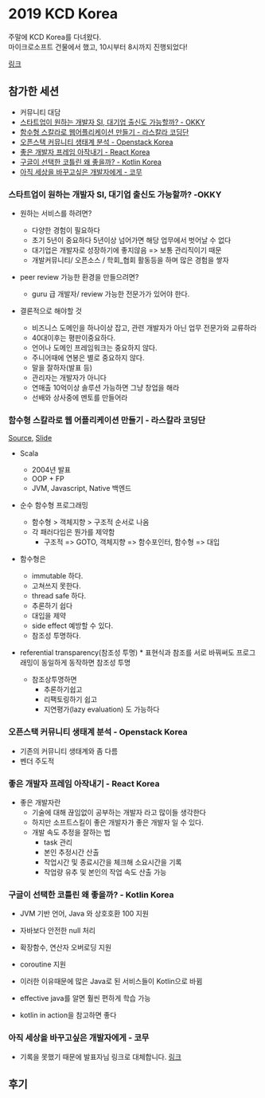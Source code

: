 # 2019 KCD Korea

주말에 KCD Korea를 다녀왔다.  
마이크로소프트 건물에서 했고, 10시부터 8시까지 진행되었다! 

[링크](https://kcd2019.festa.io/)

## 참가한 세션
* 커뮤니티 대담	
* [스타트업이 원하는 개발자 SI, 대기업 출신도 가능할까? - OKKY](https://github.com/sehajyang/TIL/blob/master/Seminar/190223-2019-KCD-Korea.md#%EC%8A%A4%ED%83%80%ED%8A%B8%EC%97%85%EC%9D%B4-%EC%9B%90%ED%95%98%EB%8A%94-%EA%B0%9C%EB%B0%9C%EC%9E%90-si-%EB%8C%80%EA%B8%B0%EC%97%85-%EC%B6%9C%EC%8B%A0%EB%8F%84-%EA%B0%80%EB%8A%A5%ED%95%A0%EA%B9%8C--okky
)
* [함수형 스칼라로 웹어플리케이션 만들기 - 라스칼라 코딩단](https://github.com/sehajyang/TIL/blob/master/Seminar/190223-2019-KCD-Korea.md#%ED%95%A8%EC%88%98%ED%98%95-%EC%8A%A4%EC%B9%BC%EB%9D%BC%EB%A1%9C-%EC%9B%B9%EC%96%B4%ED%94%8C%EB%A6%AC%EC%BC%80%EC%9D%B4%EC%85%98-%EB%A7%8C%EB%93%A4%EA%B8%B0---%EB%9D%BC%EC%8A%A4%EC%B9%BC%EB%9D%BC-%EC%BD%94%EB%94%A9%EB%8B%A8
)
* [오픈스택 커뮤니티 생태계 분석 - Openstack Korea](https://github.com/sehajyang/TIL/blob/master/Seminar/190223-2019-KCD-Korea.md#%EC%98%A4%ED%94%88%EC%8A%A4%ED%83%9D-%EC%BB%A4%EB%AE%A4%EB%8B%88%ED%8B%B0-%EC%83%9D%ED%83%9C%EA%B3%84-%EB%B6%84%EC%84%9D---openstack-korea
)
* [좋은 개발자 프레임 아작내기 - React Korea](https://github.com/sehajyang/TIL/blob/master/Seminar/190223-2019-KCD-Korea.md#%EC%A2%8B%EC%9D%80-%EA%B0%9C%EB%B0%9C%EC%9E%90-%ED%94%84%EB%A0%88%EC%9E%84-%EC%95%84%EC%9E%91%EB%82%B4%EA%B8%B0---react-korea
)
* [구글이 선택한 코틀린 왜 좋을까? - Kotlin Korea](https://github.com/sehajyang/TIL/blob/master/Seminar/190223-2019-KCD-Korea.md#%EA%B5%AC%EA%B8%80%EC%9D%B4-%EC%84%A0%ED%83%9D%ED%95%9C-%EC%BD%94%ED%8B%80%EB%A6%B0-%EC%99%9C-%EC%A2%8B%EC%9D%84%EA%B9%8C---kotlin-korea
)
* [아직 세상을 바꾸고싶은 개발자에게 - 코무](https://github.com/sehajyang/TIL/blob/master/Seminar/190223-2019-KCD-Korea.md#%EC%95%84%EC%A7%81-%EC%84%B8%EC%83%81%EC%9D%84-%EB%B0%94%EA%BE%B8%EA%B3%A0%EC%8B%B6%EC%9D%80-%EA%B0%9C%EB%B0%9C%EC%9E%90%EC%97%90%EA%B2%8C---%EC%BD%94%EB%AC%B4)

### 스타트업이 원하는 개발자 SI, 대기업 출신도 가능할까? -OKKY

* 원하는 서비스를 하려면?
	* 다양한 경험이 필요하다
	* 초기 5년이 중요하다 5년이상 넘어가면 해당 업무에서 벗어날 수 없다
	* 대기업은 개발자로 성장하기에 좋지않음 => 보통 관리직이기 때문
	* 개발커뮤니티/ 오픈소스 / 학회_협회 활동등을 하며 많은 경험을 쌓자
	
* peer review 가능한 환경을 만들으려면?
	* guru 급 개발자/ review 가능한 전문가가 있어야 한다.
	
* 결론적으로 해야할 것
	* 비즈니스 도메인을 하나이상 잡고, 관련 개발자가 아닌 업무 전문가와 교류하라
	* 40대이후는 평판이중요하다.
	* 언어나 도메인 프레임워크는 중요하지 않다.
	* 주니어때에 연봉은 별로 중요하지 않다.
	* 말을 잘하자(발표 등)
	* 관리자는 개발자가 아니다
	* 연매출 10억이상 솔루션 가능하면 그냥 창업을 해라
	* 선배와 상사중에 멘토를 만들어라

### 함수형 스칼라로 웹 어플리케이션 만들기 - 라스칼라 코딩단
[Source](https://github.com/guersam), [Slide](https://slides.com/guersam/pure-scala-webapp#/)

* Scala
    * 2004년 발표
    * OOP + FP
    * JVM, Javascript, Native 백엔드

* 순수 함수형 프로그래밍
    * 함수형 > 객체지향 > 구조적 순서로 나옴
    * 각 패러다임은 뭔가를 제약함
    	* 구조적 => GOTO, 객체지향 => 함수포인터, 함수형 => 대입
	
* 함수형은 
    * immutable 하다.
    * 고쳐쓰지 못한다.
    * thread safe 하다.
    * 추론하기 쉽다
    * 대입을 제약
    * side effect 예방할 수 있다.
    * 참조성 투명하다.
    
* referential transparency(참조성 투명)
        * 표현식과 참조를 서로 바꿔써도 프로그래밍이 동일하게 동작하면 참조성 투명
    * 참조상투명하면
        * 추론하기쉽고
        * 리팩토링하기 쉽고
        * 지연평가(lazy evaluation) 도 가능하다

### 오픈스택 커뮤니티 생태계 분석 - Openstack Korea
* 기존의 커뮤니티 생태계와 좀 다름
* 벤더 주도적

### 좋은 개발자 프레임 아작내기 - React Korea
* 좋은 개발자란
    * 기술에 대해 끊임없이 공부하는 개발자 라고 많이들 생각한다
    * 하지만 소프트스킬이 좋은 개발자가 좋은 개발자 일 수 있다.
    * 개발 속도 추정을 잘하는 법
        * task 관리
        * 본인 추정시간 산출
        * 작업시간 및 종료시간을 체크해 소요시간을 기록
        * 작업량 유추 및 본인의 작업 속도 산출 가능
        
### 구글이 선택한 코틀린 왜 좋을까? - Kotlin Korea
* JVM 기반 언어, Java 와 상호호환 100 지원
* 자바보다 안전한 null 처리
* 확장함수, 연산자 오버로딩 지원
* coroutine 지원
* 이러한 이유때문에 많은 Java로 된 서비스들이 Kotlin으로 바뀜

* effective java를 알면 훨씬 편하게 학습 가능
* kotlin in action을 참고하면 좋다

### 아직 세상을 바꾸고싶은 개발자에게 - 코무
* 기록을 못했기 때문에 발표자님 링크로 대체합니다. [링크](https://brunch.co.kr/@needleworm/59)

## 후기

